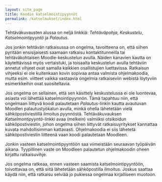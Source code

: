 ```yaml
---
layout: site_page
title: Koodin katselmointipyynnöt
permalink: /katselmukset/index.html 
---
```



Tehtäväkuvausten alussa on neljä linkkiä: *Tehtäväpohja*, *Keskustelu*, *Katselmointipyyntö* ja *Palautus*.

Jos jonkin tehtävän ratkaisussa on ongelma, tavoitteena on, että siihen pyritään ensisijaisesti saamaan ratkaisu kontaktitunneilla tai tehtäväkohtaisen Moodle-keskustelun avulla. Näiden kanavien kautta on käytettävissä myös vertaistuki, ja toisaalta keskustelun avulla tehtäviin annetut vihjeet ovat samalla kaikkien osallistujien luettavissa. Ratkaisun vihjeeksi ei ole kuitenkaan kovin sopivaa antaa valmista ohjelmakoodia, mutta esim. viitteet vaikka vastaavia ongelmia ratkaiseviin webistä löytyviin esimerkkeihin ovat suositeltavia.

Jos ongelma on sellainen, että sen käsittely keskustelussa ei ole luontevaa, asiasta voi lähettää katselmointipyynnön. Tämä tapahtuu niin, että ongelmaan liittyvä koodi palautetaan *Palautus*-linkin kautta avautuvan Moodlen palautustyökalun avulla, minkä ohella lähetetään vielä sähköpostiviestillä ilmoitus pyynnöstä. Tehtäväkuvauksen *Katselmontipyyntö*-linkki avaa (melkein) valmiiksi otsikoidun sähköpostiviestin, johon ongelma siihen liittyvät ratkaisuyritykset kannattaa kuvata mahdollisimman kattavasti. Ohjelmakoodia ei siis lähetetä sähköpostiviestin liitteenä vaan koodi palautetaan Moodleen.

Jonkin vasteen katselmointipyyntöön saa viimeistään seuraavan työpäivän aikana. Tyypillinen vaste on Moodleen palautetun ohjelmakoodin oheen kirjattu ratkaisuvihje.

Jos ongelma ratkeaa, ennen vasteen saamista katselmointipyyntöön, toivottavaa on, että siitä lähetetään sähköpostilla ilmoitus. Joskus saattaa käydä niin, että ratkaisu selviää jo pukiessa ongelmaa kirjalliseen muotoon.
